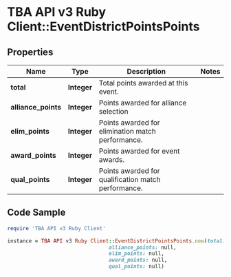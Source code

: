 # TBA API v3 Ruby Client::EventDistrictPointsPoints

## Properties

Name | Type | Description | Notes
------------ | ------------- | ------------- | -------------
**total** | **Integer** | Total points awarded at this event. | 
**alliance_points** | **Integer** | Points awarded for alliance selection | 
**elim_points** | **Integer** | Points awarded for elimination match performance. | 
**award_points** | **Integer** | Points awarded for event awards. | 
**qual_points** | **Integer** | Points awarded for qualification match performance. | 

## Code Sample

```ruby
require 'TBA API v3 Ruby Client'

instance = TBA API v3 Ruby Client::EventDistrictPointsPoints.new(total: null,
                                 alliance_points: null,
                                 elim_points: null,
                                 award_points: null,
                                 qual_points: null)
```


